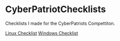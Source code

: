 # CyberPatriotChecklists
Checklists I made for the CyberPatriots Compettiton.

[Linux Checklist](CyberPatriots_Linux_Checklist.pdf) [Windows Checklist](CyberPatriotsWindowsChecklist.pdf)


